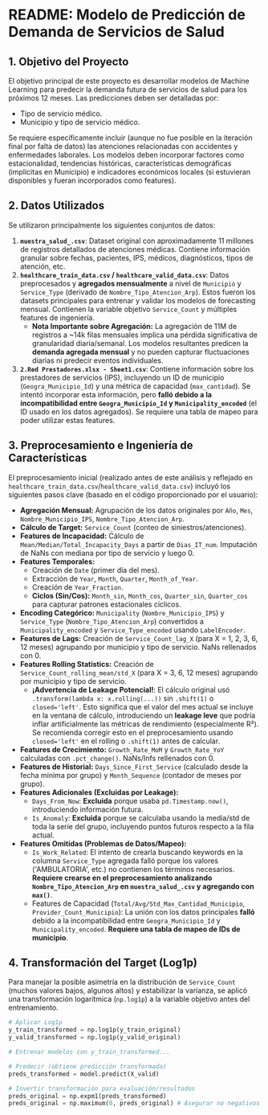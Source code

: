 # README: Modelo de Predicción de Demanda de Servicios de Salud

## 1. Objetivo del Proyecto

El objetivo principal de este proyecto es desarrollar modelos de Machine Learning para predecir la demanda futura de servicios de salud para los próximos 12 meses. Las predicciones deben ser detalladas por:

* Tipo de servicio médico.
* Municipio y tipo de servicio médico.

Se requiere específicamente incluir (aunque no fue posible en la iteración final por falta de datos) las atenciones relacionadas con accidentes y enfermedades laborales. Los modelos deben incorporar factores como estacionalidad, tendencias históricas, características demográficas (implícitas en Municipio) e indicadores económicos locales (si estuvieran disponibles y fueran incorporados como features).

## 2. Datos Utilizados

Se utilizaron principalmente los siguientes conjuntos de datos:

1.  **`muestra_salud_.csv`**: Dataset original con aproximadamente 11 millones de registros detallados de atenciones médicas. Contiene información granular sobre fechas, pacientes, IPS, médicos, diagnósticos, tipos de atención, etc.
2.  **`healthcare_train_data.csv` / `healthcare_valid_data.csv`**: Datos preprocesados y **agregados mensualmente** a nivel de `Municipio` y `Service_Type` (derivado de `Nombre_Tipo_Atencion_Arp`). Estos fueron los datasets principales para entrenar y validar los modelos de forecasting mensual. Contienen la variable objetivo `Service_Count` y múltiples features de ingeniería.
    * **Nota Importante sobre Agregación:** La agregación de 11M de registros a ~14k filas mensuales implica una pérdida significativa de granularidad diaria/semanal. Los modelos resultantes predicen la **demanda agregada mensual** y no pueden capturar fluctuaciones diarias ni predecir eventos individuales.
3.  **`2.Red Prestadores.xlsx - Sheet1.csv`**: Contiene información sobre los prestadores de servicios (IPS), incluyendo un ID de municipio (`Geogra_Municipio_Id`) y una métrica de capacidad (`max_cantidad`). Se intentó incorporar esta información, pero **falló debido a la incompatibilidad entre `Geogra_Municipio_Id` y `Municipality_encoded`** (el ID usado en los datos agregados). Se requiere una tabla de mapeo para poder utilizar estas features.

## 3. Preprocesamiento e Ingeniería de Características

El preprocesamiento inicial (realizado antes de este análisis y reflejado en `healthcare_train_data.csv`/`healthcare_valid_data.csv`) incluyó los siguientes pasos clave (basado en el código proporcionado por el usuario):

* **Agregación Mensual:** Agrupación de los datos originales por `Año`, `Mes`, `Nombre_Municipio_IPS`, `Nombre_Tipo_Atencion_Arp`.
* **Cálculo de Target:** `Service_Count` (conteo de siniestros/atenciones).
* **Features de Incapacidad:** Cálculo de `Mean/Median/Total_Incapacity_Days` a partir de `Dias_IT_num`. Imputación de NaNs con mediana por tipo de servicio y luego 0.
* **Features Temporales:**
    * Creación de `Date` (primer día del mes).
    * Extracción de `Year`, `Month`, `Quarter`, `Month_of_Year`.
    * Creación de `Year_Fraction`.
    * **Ciclos (Sin/Cos):** `Month_sin`, `Month_cos`, `Quarter_sin`, `Quarter_cos` para capturar patrones estacionales cíclicos.
* **Encoding Categórico:** `Municipality` (`Nombre_Municipio_IPS`) y `Service_Type` (`Nombre_Tipo_Atencion_Arp`) convertidos a `Municipality_encoded` y `Service_Type_encoded` usando `LabelEncoder`.
* **Features de Lags:** Creación de `Service_Count_lag_X` (para X = 1, 2, 3, 6, 12 meses) agrupando por municipio y tipo de servicio. NaNs rellenados con 0.
* **Features Rolling Statistics:** Creación de `Service_Count_rolling_mean/std_X` (para X = 3, 6, 12 meses) agrupando por municipio y tipo de servicio.
    * **¡Advertencia de Leakage Potencial!**: El cálculo original usó `.transform(lambda x: x.rolling(...))` sin `.shift(1)` o `closed='left'`. Esto significa que el valor del mes actual se incluye en la ventana de cálculo, introduciendo un **leakage leve** que podría inflar artificialmente las métricas de rendimiento (especialmente R²). Se recomienda corregir esto en el preprocesamiento usando `closed='left'` en el rolling o `.shift(1)` antes de calcular.
* **Features de Crecimiento:** `Growth_Rate_MoM` y `Growth_Rate_YoY` calculadas con `.pct_change()`. NaNs/Infs rellenados con 0.
* **Features de Historial:** `Days_Since_First_Service` (calculado desde la fecha mínima por grupo) y `Month_Sequence` (contador de meses por grupo).
* **Features Adicionales (Excluidas por Leakage):**
    * `Days_From_Now`: **Excluida** porque usaba `pd.Timestamp.now()`, introduciendo información futura.
    * `Is_Anomaly`: **Excluida** porque se calculaba usando la media/std de toda la serie del grupo, incluyendo puntos futuros respecto a la fila actual.
* **Features Omitidas (Problemas de Datos/Mapeo):**
    * `Is_Work_Related`: El intento de crearla buscando keywords en la columna `Service_Type` agregada falló porque los valores ('AMBULATORIA', etc.) no contienen los términos necesarios. **Requiere crearse en el preprocesamiento analizando `Nombre_Tipo_Atencion_Arp` en `muestra_salud_.csv` y agregando con `max()`**.
    * Features de Capacidad (`Total/Avg/Std_Max_Cantidad_Municipio`, `Provider_Count_Municipio`): La unión con los datos principales **falló** debido a la incompatibilidad entre `Geogra_Municipio_Id` y `Municipality_encoded`. **Requiere una tabla de mapeo de IDs de municipio**.

## 4. Transformación del Target (Log1p)

Para manejar la posible asimetría en la distribución de `Service_Count` (muchos valores bajos, algunos altos) y estabilizar la varianza, se aplicó una transformación logarítmica (`np.log1p`) a la variable objetivo antes del entrenamiento.

```python
# Aplicar Log1p
y_train_transformed = np.log1p(y_train_original)
y_valid_transformed = np.log1p(y_valid_original)

# Entrenar modelos con y_train_transformed...

# Predecir (obtiene predicción transformada)
preds_transformed = model.predict(X_valid)

# Invertir transformación para evaluación/resultados
preds_original = np.expm1(preds_transformed)
preds_original = np.maximum(0, preds_original) # Asegurar no negativos

